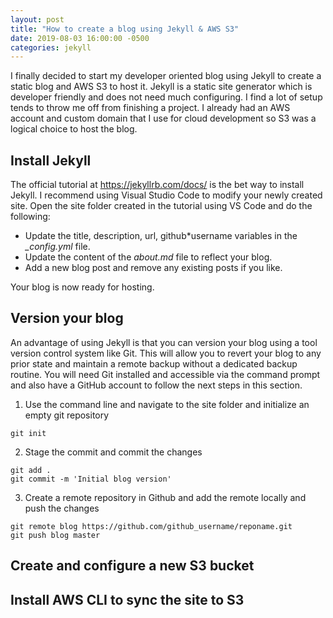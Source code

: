 ```yaml
---
layout: post
title: "How to create a blog using Jekyll & AWS S3"
date: 2019-08-03 16:00:00 -0500
categories: jekyll
---
```


I finally decided to start my developer oriented blog using Jekyll to create a static blog and AWS S3 to host it. Jekyll is a static site generator which is developer friendly and does not need much configuring. I find a lot of setup tends to throw me off from finishing a project.
I already had an AWS account and custom domain that I use for cloud development so S3 was a logical choice to host the blog.

## Install Jekyll

The official tutorial at <https://jekyllrb.com/docs/> is the bet way to install Jekyll. I recommend using Visual Studio Code to modify your newly created site. Open the site folder created in the tutorial using VS Code and do the following:

- Update the title, description, url, github*username variables in the _\_config.yml_ file.
- Update the content of the _about.md_ file to reflect your blog.
- Add a new blog post and remove any existing posts if you like.

Your blog is now ready for hosting.

## Version your blog

An advantage of using Jekyll is that you can version your blog using a tool version control system like Git. This will allow you to revert your blog to any prior state and maintain a remote backup without a dedicated backup routine. You will need Git installed and accessible via the command prompt and also have a GitHub account to follow the next steps in this section.

1. Use the command line and navigate to the site folder and initialize an empty git repository
~~~
git init
~~~
2. Stage the commit and commit the changes
~~~
git add .
git commit -m 'Initial blog version'
~~~
3. Create a remote repository in Github and add the remote locally and push the changes
~~~
git remote blog https://github.com/github_username/reponame.git
git push blog master
~~~    

## Create and configure a new S3 bucket

## Install AWS CLI to sync the site to S3

